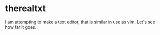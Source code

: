 # therealtxt
I am attempting to make a text editor, that is similar in use as vim. Let's see how far it goes.
